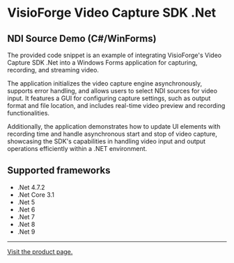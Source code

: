 ﻿# VisioForge Video Capture SDK .Net

## NDI Source Demo (C#/WinForms)

The provided code snippet is an example of integrating VisioForge's Video Capture SDK .Net into a Windows Forms application for capturing, recording, and streaming video.

The application initializes the video capture engine asynchronously, supports error handling, and allows users to select NDI sources for video input. It features a GUI for configuring capture settings, such as output format and file location, and includes real-time video preview and recording functionalities.

Additionally, the application demonstrates how to update UI elements with recording time and handle asynchronous start and stop of video capture, showcasing the SDK's capabilities in handling video input and output operations efficiently within a .NET environment.

## Supported frameworks

* .Net 4.7.2
* .Net Core 3.1
* .Net 5
* .Net 6
* .Net 7
* .Net 8
* .Net 9

---

[Visit the product page.](https://www.visioforge.com/video-capture-sdk-net)
